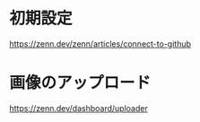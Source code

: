 # 初期設定

https://zenn.dev/zenn/articles/connect-to-github

# 画像のアップロード

https://zenn.dev/dashboard/uploader
